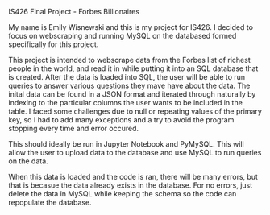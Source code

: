 IS426 Final Project - Forbes Billionaires

My name is Emily Wisnewski and this is my project for IS426.  I decided to focus on webscraping and running MySQL on the databased formed specifically for this project.  

This project is intended to webscrape data from the Forbes list of richest people in the world, and read it in while putting it into an SQL database that is created.  After the data is loaded into SQL, the user will be able to run queries to answer various questions they mave have about the data. The inital data can be found in a JSON format and iterated through naturally by indexing to the particular columns the user wants to be included in the table.  I faced some challenges due to null or repeating values of the primary key, so I had to add many exceptions and a try to avoid the program stopping every time and error occured.  

This should ideally be run in Jupyter Notebook and PyMySQL.  This will allow the user to upload data to the database and use MySQL to run queries on the data.  

When this data is loaded and the code is ran, there will be many errors, but that is becasue the data already exists in the database.  For no errors, just delete the data in MySQL while keeping the schema so the code can repopulate the database. 



